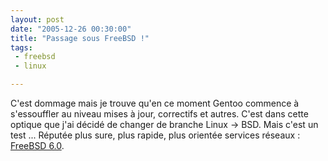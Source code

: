 ```yaml
---
layout: post
date: "2005-12-26 00:30:00"
title: "Passage sous FreeBSD !"
tags:
 - freebsd
 - linux

---
```


C'est dommage mais je trouve qu'en ce moment Gentoo commence à s'essouffler au niveau mises à jour, correctifs et autres. 
C'est dans cette optique que j'ai décidé de changer de branche Linux -> BSD. Mais c'est un test ... Réputée plus sure, plus rapide, plus orientée services réseaux : [FreeBSD 6.0](http://www.freebsd.org/).
